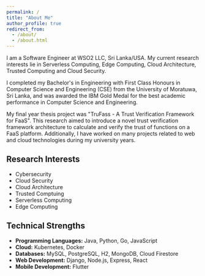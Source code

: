 ```yaml
---
permalink: /
title: "About Me"
author_profile: true
redirect_from: 
  - /about/
  - /about.html
---
```


I am a Software Engineer at WSO2 LLC, Sri Lanka/USA. My current research interests lie in Serverless Computing, Edge Computing, Cloud Architecture, Trusted Computing and
Cloud Security.

I completed my Bachelor's in Engineering with First Class Honours in Computer Science and Engineering (CSE) from the University of Moratuwa, Sri Lanka, and was awarded the IBM Gold Medal for the best academic performance in Computer Science and Engineering.

My final year thesis project was "TruFass - A Trust Verification Framework for FaaS". This research aimed to introduce a novel trust verification framework architecture to calculate and verify the trust of functions on a FaaS platform. Additionally, I have worked on many projects related to web and cloud technologies during my university years.

Research Interests
------
- Cybersecurity
- Cloud Security
- Cloud Architecture
- Trusted Comptuing
- Serverless Computing
- Edge Computing


Technical Strengths
------
- **Programming Languages:** Java, Python, Go, JavaScript
- **Cloud:** Kubernetes, Docker
- **Databases:** MySQL, PostgreSQL, H2, MongoDB, Cloud Firestore
- **Web Development:** Django, Node.js, Express, React
- **Mobile Development:** Flutter